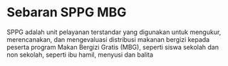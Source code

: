 # Sebaran SPPG MBG
SPPG adalah unit pelayanan terstandar yang digunakan untuk mengukur, merencanakan, dan mengevaluasi distribusi makanan bergizi kepada peserta program Makan Bergizi Gratis (MBG), seperti siswa sekolah dan non sekolah, seperti ibu hamil, menyusi dan balita
